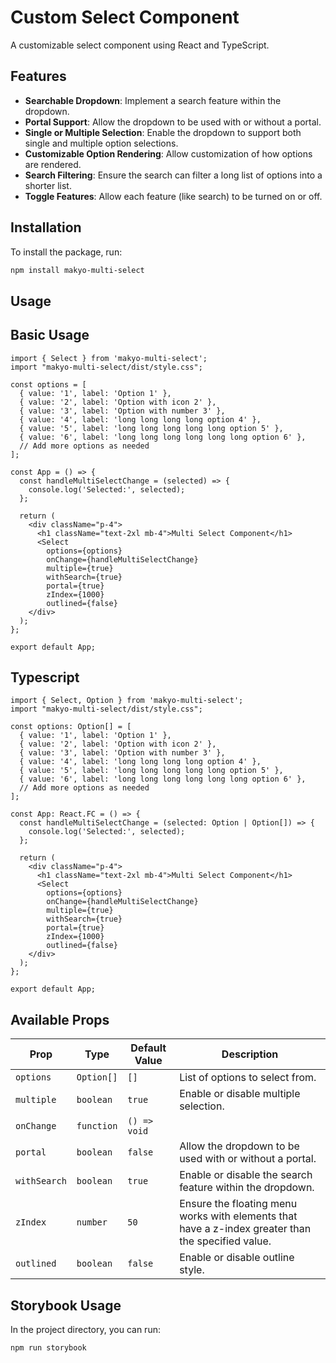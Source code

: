 
# Custom Select Component

A customizable select component using React and TypeScript.

## Features

- **Searchable Dropdown**: Implement a search feature within the dropdown.
- **Portal Support**: Allow the dropdown to be used with or without a portal.
- **Single or Multiple Selection**: Enable the dropdown to support both single and multiple option selections.
- **Customizable Option Rendering**: Allow customization of how options are rendered.
- **Search Filtering**: Ensure the search can filter a long list of options into a shorter list.
- **Toggle Features**: Allow each feature (like search) to be turned on or off.


## Installation

To install the package, run:

```bash
npm install makyo-multi-select
```

## Usage

## Basic Usage
```import React from 'react';
import { Select } from 'makyo-multi-select';
import "makyo-multi-select/dist/style.css";

const options = [
  { value: '1', label: 'Option 1' },
  { value: '2', label: 'Option with icon 2' },
  { value: '3', label: 'Option with number 3' },
  { value: '4', label: 'long long long long option 4' },
  { value: '5', label: 'long long long long long option 5' },
  { value: '6', label: 'long long long long long long option 6' },
  // Add more options as needed
];

const App = () => {
  const handleMultiSelectChange = (selected) => {
    console.log('Selected:', selected);
  };

  return (
    <div className="p-4">
      <h1 className="text-2xl mb-4">Multi Select Component</h1>
      <Select
        options={options}
        onChange={handleMultiSelectChange}
        multiple={true}
        withSearch={true}
        portal={true}
        zIndex={1000}
        outlined={false}
    </div>
  );
};

export default App;
```

## Typescript

```import React from 'react';
import { Select, Option } from 'makyo-multi-select';
import "makyo-multi-select/dist/style.css";

const options: Option[] = [
  { value: '1', label: 'Option 1' },
  { value: '2', label: 'Option with icon 2' },
  { value: '3', label: 'Option with number 3' },
  { value: '4', label: 'long long long long option 4' },
  { value: '5', label: 'long long long long long option 5' },
  { value: '6', label: 'long long long long long long option 6' },
  // Add more options as needed
];

const App: React.FC = () => {
  const handleMultiSelectChange = (selected: Option | Option[]) => {
    console.log('Selected:', selected);
  };

  return (
    <div className="p-4">
      <h1 className="text-2xl mb-4">Multi Select Component</h1>
      <Select
        options={options}
        onChange={handleMultiSelectChange}
        multiple={true}
        withSearch={true}
        portal={true}
        zIndex={1000}
        outlined={false}
    </div>
  );
};

export default App;
```

## Available Props


| Prop           | Type                                                            | Default Value | Description                                                                                                    |
|----------------|-----------------------------------------------------------------|---------------|----------------------------------------------------------------------------------------------------------------|
| `options`      | `Option[]`                                                      | `[]`          | List of options to select from.                                                                                |
| `multiple`   | `boolean`                                                       | `true`        | Enable or disable multiple selection.                                                                          |
| `onChange`     | `function` | `() => void`                         |               | Callback function to handle the change event when options are selected or unselected.                          |
| `portal`       | `boolean`                                                       | `false`       | Allow the dropdown to be used with or without a portal.                                                        |               | Custom function to render each option.                                                                         |
| `withSearch`   | `boolean`                                                       | `true`        | Enable or disable the search feature within the dropdown.                                                      |
| `zIndex`       | `number`                                                        | `50`          | Ensure the floating menu works with elements that have a z-index greater than the specified value.             |
| `outlined`       | `boolean`                                                        | `false`          | Enable or disable outline style.             |


## Storybook Usage
In the project directory, you can run: 
```
npm run storybook
```
